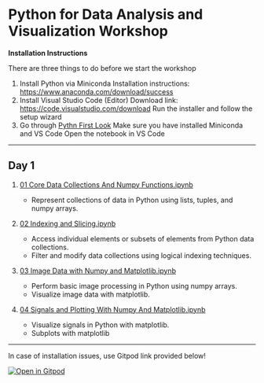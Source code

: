 # Python for Data Analysis and Visualization Workshop


**Installation Instructions**

There are three things to do before we start the workshop
1. Install Python via Miniconda
   Installation instructions: https://www.anaconda.com/download/success
2. Install Visual Studio Code (Editor)
   Download link: https://code.visualstudio.com/download
   Run the installer and follow the setup wizard
3. Go through [Pythn First Look](Python%20First%20Look.ipynb)
   Make sure you have installed Miniconda and VS Code
   Open the notebook in VS Code

---

## Day 1

1. [01 Core Data Collections And Numpy Functions.ipynb](01%20Core%20Data%20Collections%20And%20Numpy%20Functions.ipynb)  
   - Represent collections of data in Python using lists, tuples, and numpy arrays.

2. [02 Indexing and Slicing.ipynb](02%20Indexing%20and%20Slicing.ipynb)
   - Access individual elements or subsets of elements from Python data collections.
   - Filter and modify data collections using logical indexing techniques.

3. [03 Image Data with Numpy and Matplotlib.ipynb](03%20Image%20Data%20with%20Numpy%20and%20Matplotlib.ipynb)  
   - Perform basic image processing in Python using numpy arrays.
   - Visualize image data with matplotlib.

4. [04 Signals and Plotting With Numpy And Matplotlib.ipynb](04%20Signals%20and%20Plotting%20With%20Numpy%20And%20Matplotlib.ipynb)  
   - Visualize signals in Python with matplotlib.
   - Subplots with matplotlib
   


---

In case of installation issues, use Gitpod link provided below!

[![Open in Gitpod](https://gitpod.io/button/open-in-gitpod.svg)](https://gitpod.io/#https://github.com/ibehave-ibots/Intro-To-Python-December-)

